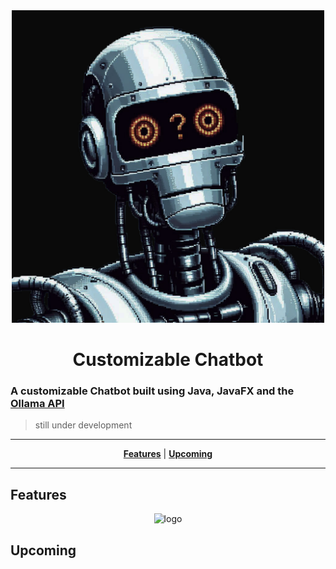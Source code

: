 <div align="center">

  <img src="https://github.com/ris5266/chatbot/blob/master/src/main/resources/icon.jpeg" alt="logo" width="500px" height="500px"/>
  
# Customizable Chatbot
</div>

### A customizable Chatbot built using Java, JavaFX and the [Ollama API](https://github.com/ollama/ollama)

> still under development

<div align="center">

  ---
  [**Features**](#features) | [**Upcoming**](#upcoming)

  ---

</div>

## Features



<div align="center">

  <img src="" alt="logo" size="20%"/>
  
</div>

## Upcoming

